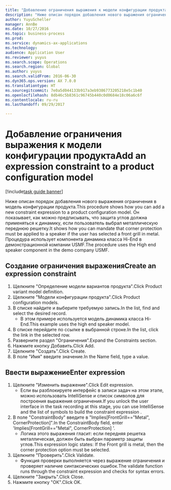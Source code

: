```yaml
--- 
title: "Добавление ограничения выражения к модели конфигурации продукта"
description: "Ниже описан порядок добавления нового выражения ограничения в модель конфигурации продукта."
author: YuyuScheller
manager: AnnBe
ms.date: 10/27/2016
ms.topic: business-process
ms.prod: 
ms.service: dynamics-ax-applications
ms.technology: 
audience: Application User
ms.reviewer: yuyus
ms.search.scope: Operations
ms.search.region: Global
ms.author: yuyus
ms.search.validFrom: 2016-06-30
ms.dyn365.ops.version: AX 7.0.0
ms.translationtype: HT
ms.sourcegitcommit: 7e0a5d044133b917a3eb9386773205218e5c1b40
ms.openlocfilehash: 8db46c5b8361c96745b440c0d0684e18c06a6c6f
ms.contentlocale: ru-ru
ms.lasthandoff: 09/29/2017

---
```

# <a name="add-an-expression-constraint-to-a-product-configuration-model"></a><span data-ttu-id="76e96-103">Добавление ограничения выражения к модели конфигурации продукта</span><span class="sxs-lookup"><span data-stu-id="76e96-103">Add an expression constraint to a product configuration model</span></span>

[!include[task guide banner](../../includes/task-guide-banner.md)]

<span data-ttu-id="76e96-104">Ниже описан порядок добавления нового выражения ограничения в модель конфигурации продукта.</span><span class="sxs-lookup"><span data-stu-id="76e96-104">This procedure shows how you can add a new constraint expression to a product configuration model.</span></span> <span data-ttu-id="76e96-105">Он показывает, как можно предписывать, что защита углов должна применяться к динамику, если пользователь выбрал металлическую переднюю решетку.</span><span class="sxs-lookup"><span data-stu-id="76e96-105">It shows how you can mandate that corner protection must be applied to a speaker if the user has selected a front grill in metal.</span></span> <span data-ttu-id="76e96-106">Процедура использует компонента динамика класса Hi-End в демонстрационной компании USMF.</span><span class="sxs-lookup"><span data-stu-id="76e96-106">The procedure uses the High end speaker component in the demo company USMF.</span></span>


## <a name="create-an-expression-constraint"></a><span data-ttu-id="76e96-107">Создание ограничения выражения</span><span class="sxs-lookup"><span data-stu-id="76e96-107">Create an expression constraint</span></span>
1. <span data-ttu-id="76e96-108">Щелкните "Определение модели вариантов продукта".</span><span class="sxs-lookup"><span data-stu-id="76e96-108">Click Product variant model definition.</span></span>
2. <span data-ttu-id="76e96-109">Щелкните "Модели конфигурации продукта".</span><span class="sxs-lookup"><span data-stu-id="76e96-109">Click Product configuration models.</span></span>
3. <span data-ttu-id="76e96-110">В списке найдите и выберите требуемую запись.</span><span class="sxs-lookup"><span data-stu-id="76e96-110">In the list, find and select the desired record.</span></span>
    * <span data-ttu-id="76e96-111">В этом примере используется модель динамика класса Hi-End.</span><span class="sxs-lookup"><span data-stu-id="76e96-111">This example uses the high end speaker model.</span></span>  
4. <span data-ttu-id="76e96-112">В списке перейдите по ссылке в выбранной строке.</span><span class="sxs-lookup"><span data-stu-id="76e96-112">In the list, click the link in the selected row.</span></span>
5. <span data-ttu-id="76e96-113">Разверните раздел "Ограничения".</span><span class="sxs-lookup"><span data-stu-id="76e96-113">Expand the Constraints section.</span></span>
6. <span data-ttu-id="76e96-114">Нажмите кнопку Добавить.</span><span class="sxs-lookup"><span data-stu-id="76e96-114">Click Add.</span></span>
7. <span data-ttu-id="76e96-115">Щелкните "Создать".</span><span class="sxs-lookup"><span data-stu-id="76e96-115">Click Create.</span></span>
8. <span data-ttu-id="76e96-116">В поле "Имя" введите значение.</span><span class="sxs-lookup"><span data-stu-id="76e96-116">In the Name field, type a value.</span></span>

## <a name="enter-expression"></a><span data-ttu-id="76e96-117">Ввести выражение</span><span class="sxs-lookup"><span data-stu-id="76e96-117">Enter expression</span></span>
1. <span data-ttu-id="76e96-118">Щелкните "Изменить выражение".</span><span class="sxs-lookup"><span data-stu-id="76e96-118">Click Edit expression.</span></span>
    * <span data-ttu-id="76e96-119">Если вы разблокируете интерфейс в записи задач на этом этапе, можно использовать IntelliSense и список символов для построения выражения ограничения.</span><span class="sxs-lookup"><span data-stu-id="76e96-119">If you unlock the user interface in the task recording at this stage, you can use IntelliSense and the list of symbols to build the constraint expression .</span></span>  
2. <span data-ttu-id="76e96-120">В поле "ConstraintBody" введите в "Implies[FrontGrill=="Metal", CornerProtection]".</span><span class="sxs-lookup"><span data-stu-id="76e96-120">In the ConstraintBody field, enter 'Implies[FrontGrill=="Metal", CornerProtection] '.</span></span>
    * <span data-ttu-id="76e96-121">Логика этого выражения гласит: если передняя решетка металлическая, должен быть выбран параметр защиты углов.</span><span class="sxs-lookup"><span data-stu-id="76e96-121">This expression logic states: If the Front grill is  metal, then the corner protection option must be selected.</span></span>  
3. <span data-ttu-id="76e96-122">Щелкните "Проверить".</span><span class="sxs-lookup"><span data-stu-id="76e96-122">Click Validate.</span></span>
    * <span data-ttu-id="76e96-123">Функция проверки выполняется через выражение ограничения и проверяет наличие синтаксических ошибок.</span><span class="sxs-lookup"><span data-stu-id="76e96-123">The validate function runs through the constraint expression and checks for syntax errors.</span></span>  
4. <span data-ttu-id="76e96-124">Щелкните "Закрыть".</span><span class="sxs-lookup"><span data-stu-id="76e96-124">Click Close.</span></span>
5. <span data-ttu-id="76e96-125">Нажмите кнопку "OК".</span><span class="sxs-lookup"><span data-stu-id="76e96-125">Click OK.</span></span>


